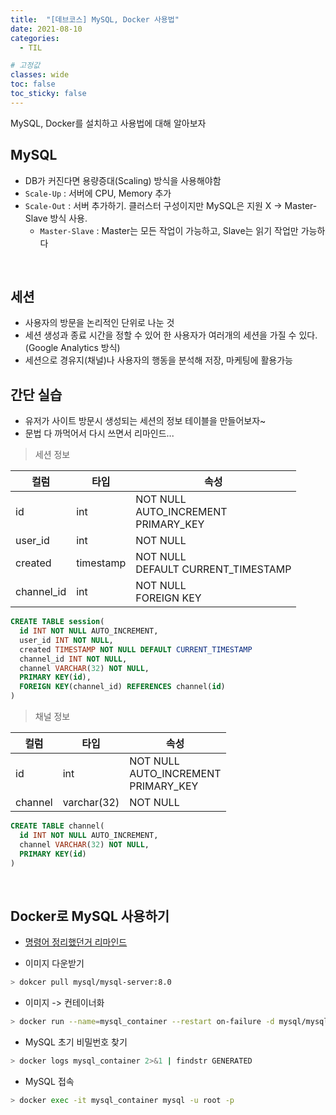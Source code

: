 ```yaml
---
title:  "[데브코스] MySQL, Docker 사용법"
date: 2021-08-10
categories: 
  - TIL

# 고정값
classes: wide
toc: false
toc_sticky: false
---
```


MySQL, Docker를 설치하고 사용법에 대해 알아보자


## MySQL

- DB가 커진다면 용량증대(Scaling) 방식을 사용해야함
- `Scale-Up` : 서버에 CPU, Memory 추가
- `Scale-Out` : 서버 추가하기. 클러스터 구성이지만 MySQL은 지원 X -> Master-Slave 방식 사용.
    - `Master-Slave` : Master는 모든 작업이 가능하고, Slave는 읽기 작업만 가능하다

<br>

## 세션

- 사용자의 방문을 논리적인 단위로 나눈 것
- 세션 생성과 종료 시간을 정할 수 있어 한 사용자가 여러개의 세션을 가질 수 있다. (Google Analytics 방식)
- 세션으로 경유지(채널)나 사용자의 행동을 분석해 저장, 마케팅에 활용가능

## 간단 실습

- 유저가 사이트 방문시 생성되는 세션의 정보 테이블을 만들어보자~
- 문법 다 까먹어서 다시 쓰면서 리마인드...

> 세션 정보

|컬럼|타입|속성|
|---|---|---|
|id|int|NOT NULL<br>AUTO_INCREMENT<br>PRIMARY_KEY|
|user_id|int|NOT NULL|
|created|timestamp|NOT NULL<br>DEFAULT CURRENT_TIMESTAMP|
|channel_id|int|NOT NULL<br>FOREIGN KEY|

```sql
CREATE TABLE session(
  id INT NOT NULL AUTO_INCREMENT,
  user_id INT NOT NULL,
  created TIMESTAMP NOT NULL DEFAULT CURRENT_TIMESTAMP
  channel_id INT NOT NULL,
  channel VARCHAR(32) NOT NULL,
  PRIMARY KEY(id),
  FOREIGN KEY(channel_id) REFERENCES channel(id)
)
```

> 채널 정보

|컬럼|타입|속성|
|---|---|---|
|id|int|NOT NULL<br>AUTO_INCREMENT<br>PRIMARY_KEY|
|channel|varchar(32)|NOT NULL|

```sql
CREATE TABLE channel(
  id INT NOT NULL AUTO_INCREMENT,
  channel VARCHAR(32) NOT NULL,
  PRIMARY KEY(id)
)
```



<br>

## Docker로 MySQL 사용하기

- [명령어 정리했던거 리마인드](https://github.com/hanjo8813/Dev_Memo/blob/master/command/docker.md)

- 이미지 다운받기

```sh
> dokcer pull mysql/mysql-server:8.0
```

- 이미지 -> 컨테이너화

```sh
> docker run --name=mysql_container --restart on-failure -d mysql/mysql-server:8.0
```

- MySQL 초기 비밀번호 찾기

```sh
> docker logs mysql_container 2>&1 | findstr GENERATED
```

- MySQL 접속

```sh
> docker exec -it mysql_container mysql -u root -p
```

